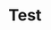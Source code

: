 <script src="https://giscus.app/client.js"
        data-repo="pedramktb/pedramktb"
        data-repo-id="R_kgDOOj17WQ"
        data-category="Pages"
        data-category-id="DIC_kwDOOj17Wc4Cpuy0"
        data-mapping="pathname"
        data-strict="0"
        data-reactions-enabled="1"
        data-emit-metadata="1"
        data-input-position="top"
        data-theme="dark"
        data-lang="en"
        data-loading="lazy"
        crossorigin="anonymous"
        async>
</script>
# Test
